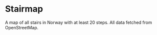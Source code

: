 # Stairmap

A map of all stairs in Norway with at least 20 steps. All data fetched from OpenStreetMap.
